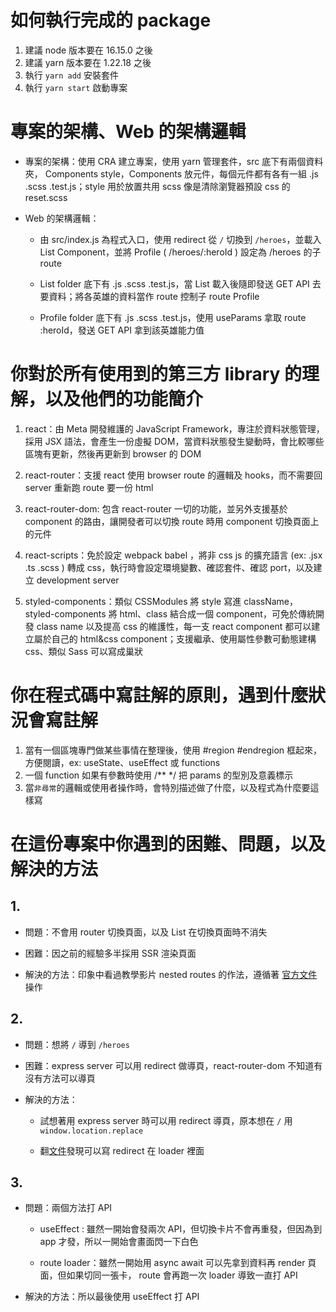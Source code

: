 # 如何執行完成的 package

1. 建議 node 版本要在 16.15.0 之後
2. 建議 yarn 版本要在 1.22.18 之後
3. 執行 `yarn add` 安裝套件
4. 執行 `yarn start` 啟動專案

# 專案的架構、Web 的架構邏輯

- 專案的架構：使用 CRA 建立專案，使用 yarn 管理套件，src 底下有兩個資料夾， Components style，Components 放元件，每個元件都有各有一組 .js .scss .test.js；style 用於放置共用 scss 像是清除瀏覽器預設 css 的 reset.scss

- Web 的架構邏輯：

  - 由 src/index.js 為程式入口，使用 redirect 從 `/` 切換到 `/heroes`，並載入 List Component，並將 Profile ( /heroes/:heroId ) 設定為 /heroes 的子 route

  - List folder 底下有 .js .scss .test.js，當 List 載入後隨即發送 GET API 去要資料；將各英雄的資料當作 route 控制子 route Profile

  - Profile folder 底下有 .js .scss .test.js，使用 useParams 拿取 route :heroId，發送 GET API 拿到該英雄能力值

# 你對於所有使用到的第三方 library 的理解，以及他們的功能簡介

1. react：由 Meta 開發維護的 JavaScript Framework，專注於資料狀態管理，採用 JSX 語法，會產生一份虛擬 DOM，當資料狀態發生變動時，會比較哪些區塊有更新，然後再更新到 browser 的 DOM

2. react-router：支援 react 使用 browser route 的邏輯及 hooks，而不需要回 server 重新跑 route 要一份 html

3. react-router-dom: 包含 react-router 一切的功能，並另外支援基於 component 的路由，讓開發者可以切換 route 時用 component 切換頁面上的元件

4. react-scripts：免於設定 webpack babel ，將非 css js 的擴充語言 (ex: .jsx .ts .scss ) 轉成 css，執行時會設定環境變數、確認套件、確認 port，以及建立 development server

5. styled-components：類似 CSSModules 將 style 寫進 className，styled-components 將 html、class 結合成一個 component，可免於傳統開發 class name 以及提高 css 的維護性，每一支 react component 都可以建立屬於自己的 html&css component；支援繼承、使用屬性參數可動態建構 css、類似 Sass 可以寫成巢狀

# 你在程式碼中寫註解的原則，遇到什麼狀況會寫註解

1. 當有一個區塊專門做某些事情在整理後，使用 #region #endregion 框起來，方便閱讀，ex: useState、useEffect 或 functions
2. 一個 function 如果有參數時使用 /\*\* \*/ 把 params 的型別及意義標示
3. 當`非尋常`的邏輯或使用者操作時，會特別描述做了什麼，以及程式為什麼要這樣寫

# 在這份專案中你遇到的困難、問題，以及解決的方法

## 1.

- 問題：不會用 router 切換頁面，以及 List 在切換頁面時不消失

- 困難：因之前的經驗多半採用 SSR 渲染頁面

- 解決的方法：印象中看過教學影片 nested routes 的作法，遵循著 [官方文件](https://reactrouter.com/en/main/start/tutorial#nested-routes) 操作

## 2.

- 問題：想將 `/` 導到 `/heroes`

- 困難：express server 可以用 redirect 做導頁，react-router-dom 不知道有沒有方法可以導頁

- 解決的方法：

  - 試想著用 express server 時可以用 redirect 導頁，原本想在 `/` 用 `window.location.replace`

  - 翻[文件](https://reactrouter.com/en/main/fetch/redirect)發現可以寫 redirect 在 loader 裡面

## 3.

- 問題：兩個方法打 API

  - useEffect : 雖然一開始會發兩次 API，但切換卡片不會再重發，但因為到 app 才發，所以一開始會畫面閃一下白色

  - route loader：雖然一開始用 async await 可以先拿到資料再 render 頁面，但如果切同一張卡， route 會再跑一次 loader 導致一直打 API

- 解決的方法：所以最後使用 useEffect 打 API

